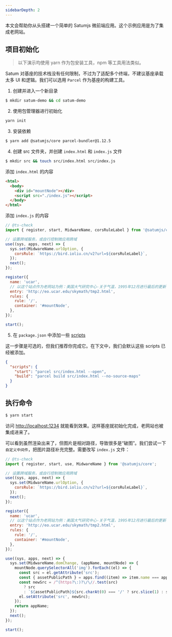 ```yaml
---
sidebarDepth: 2
---
```


本文会帮助你从头搭建一个简单的 Satumjs 微前端应用。这个示例应用是为了集成老网站。

## 项目初始化

> 以下演示均使用 yarn 作为包安装工具，npm 等工具用法类似。

Satum 对基座的技术栈没有任何限制，不过为了适配多个终端，不建议基座承载太多 UI 和逻辑。我们可以选用 `Parcel` 作为基座的构建工具。

1. 创建并进入一个新目录

```bash
$ mkdir satum-demo && cd satum-demo
```

2. 使用包管理器进行初始化

```bash
yarn init
```

3. 安装依赖

```bash
$ yarn add @satumjs/core parcel-bundler@1.12.5
```

4. 创建 src 文件夹，并创建 `index.html` 和 `index.js` 文件

```bash
$ mkdir src && touch src/index.html src/index.js
```

添加 `index.html` 的内容

```html
<html>
  <body>
    <div id="mountNode"></div>
    <script src="./index.js"></script>
  </body>
</html>
```

添加 `index.js` 的内容

```js
// @ts-check
import { register, start, MidwareName, corsRuleLabel } from '@satumjs/core';

// 设置跨域服务，或自行控制微应用跨域
use((sys, apps, next) => {
  sys.set(MidwareName.urlOption, {
    corsRule: `https://bird.ioliu.cn/v2?url=${corsRuleLabel}`,
  });
  next();
});

register({
  name: 'ucar',
  // 以这个站点作为老网站为例：美国大气研究中心-关于气温，1995年12月进行最后的更新
  entry: 'http://eo.ucar.edu/skymath/tmp2.html',
  rules: {
    rule: '/',
    container: '#mountNode',
  },
});

start();
```

5. 在 `package.json` 中添加一些 [scripts](https://classic.yarnpkg.com/zh-Hans/docs/package-json#toc-scripts)

这一步骤是可选的，但我们推荐你完成它。在下文中，我们会默认这些 scripts 已经被添加。

```json
{
  "scripts": {
    "start": "parcel src/index.html --open",
    "build": "parcel build src/index.html --no-source-maps"
  }
}
```

## 执行命令

```bash
$ yarn start
```

访问 [http://localhost:1234](http://localhost:1234/) 就能看到效果。这样基座就初始化完成，老网站也被集成进来了。

可以看到虽然渲染出来了，但图片是相对路径，导致很多是“破图”。我们尝试一下`自定义中间件`，把图片路径补充完整。需要改写 `index.js` 文件：

```js {2,22-35}
// @ts-check
import { register, start, use, MidwareName } from '@satumjs/core';

// 设置跨域服务，或自行控制微应用跨域
use((sys, apps, next) => {
  sys.set(MidwareName.urlOption, {
    corsRule: `https://bird.ioliu.cn/v2?url=${corsRuleLabel}`,
  });
  next();
});

register({
  name: 'ucar',
  // 以这个站点作为老网站为例：美国大气研究中心-关于气温，1995年12月进行最后的更新
  entry: 'http://eo.ucar.edu/skymath/tmp2.html',
  rules: {
    rule: '/',
    container: '#mountNode',
  },
});

use((sys, apps, next) => {
  sys.set(MidwareName.domChange, (appName, mountNode) => {
    mountNode.querySelectorAll('img').forEach((el) => {
      const src = el.getAttribute('src');
      const { assetPublicPath } = apps.find((item) => item.name === appName);
      const newSrc = /^(https?\:)?\/\//.test(src)
        ? src
        : `${assetPublicPath}${src.charAt(0) === '/' ? src.slice(1) : src}`;
      el.setAttribute('src', newSrc);
    });
    return appName;
  });
  next();
});

start();
```
